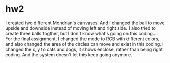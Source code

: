 # hw2
I created two different Mondrian's canvases.
And I changed the ball to move upside and downside instead of moving left and right side.
I also tried to create three balls togther, but I don't know what's going on this coding....
For the final assignment, I changed the mode to RGB with different colors, and also changed the area of the circles can move and exist in this coding.
I changed the x, y to cats and dogs, it shows enclose, rather than being right coding. And the system doesn't let this keep going anymore.
